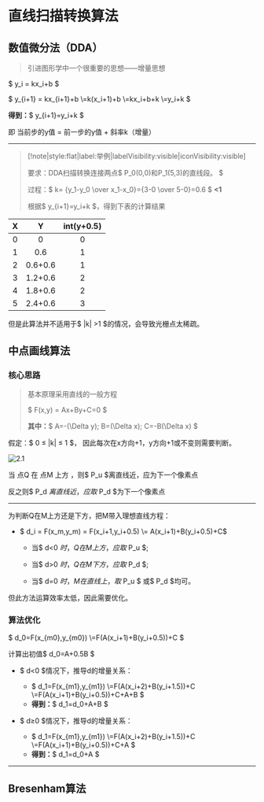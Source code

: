 # 直线扫描转换算法

## 数值微分法（DDA）

> 引进图形学中一个很重要的思想——增量思想

$ y_i = kx_i+b $

$ y_{i+1} = kx_{i+1}+b  \\=k(x_i+1)+b \\=kx_i+b+k \\=y_i+k $

**得到：**$ y_{i+1}=y_i+k $

即 当前步的y值 = 前一步的y值 + 斜率k（增量）

------


> [!note|style:flat|label:举例|labelVisibility:visible|iconVisibility:visible]
>
> 要求：DDA扫描转换连接两点$ P_0(0,0)和P_1(5,3)的直线段。 $
> 
> 过程：$ k= {y_1-y_0 \over x_1-x_0}={3-0 \over 5-0}=0.6 $ **<1** 
> 
> 根据$ y_{i+1}=y_i+k $，得到下表的计算结果

|  X   |    Y    | int(y+0.5) |
| :--: | :-----: | :--------: |
|  0   |    0    |     0      |
|  1   |   0.6   |     1      |
|  2   | 0.6+0.6 |     1      |
|  3   | 1.2+0.6 |     2      |
|  4   | 1.8+0.6 |     2      |
|  5   | 2.4+0.6 |     3      |

但是此算法并不适用于$ |k| >1 $的情况，会导致光栅点太稀疏。



## 中点画线算法

### 核心思路

> 基本原理采用直线的一般方程
> 
> $ F(x,y) = Ax+By+C=0 $ 
> 
> **其中：**$ A=-(\Delta y);  B=(\Delta x);  C=-B(\Delta x)  $

假定：$ 0 ≤ |k| ≤ 1 $， 因此每次在x方向+1，y方向+1或不变则需要判断。

![2.1](\img\2.1.png)

当 点Q 在 点M 上方 ，则$ P_u $离直线近，应为下一个像素点

反之则$ P_d $离直线近，应取$ P_d $为下一个像素点

------

为判断Q在M上方还是下方，把M带入理想直线方程：

- $ d_i = F(x_m,y_m) = F(x_i+1,y_i+0.5) \\= A(x_i+1)+B(y_i+0.5)+C$

  - 当$ d<0 $时，Q在M上方，应取$ P_u $;

  - 当$ d>0 $时，Q在M下方，应取$ P_d $;

  - 当$ d=0 $时，M在直线上，取$ P_u $ 或$ P_d $均可。

但此方法运算效率太低，因此需要优化。

### 算法优化
$ d_0=F(x_{m0},y_{m0}) \\=F(A(x_i+1)+B(y_i+0.5))+C $

计算出初值$ d_0=A+0.5B $

- $ d<0 $情况下，推导d的增量关系：
  - $ d_1=F(x_{m1},y_{m1}) \\=F(A(x_i+2)+B(y_i+1.5))+C \\=F(A(x_i+1)+B(y_i+0.5))+C+A+B $
  - **得到：**$ d_1=d_0+A+B $


- $ d≥0 $情况下，推导d的增量关系：
  - $ d_1=F(x_{m1},y_{m1}) \\=F(A(x_i+2)+B(y_i+1.5))+C \\=F(A(x_i+1)+B(y_i+0.5))+C+A $
  - **得到：**$ d_1=d_0+A $

------

## Bresenham算法


